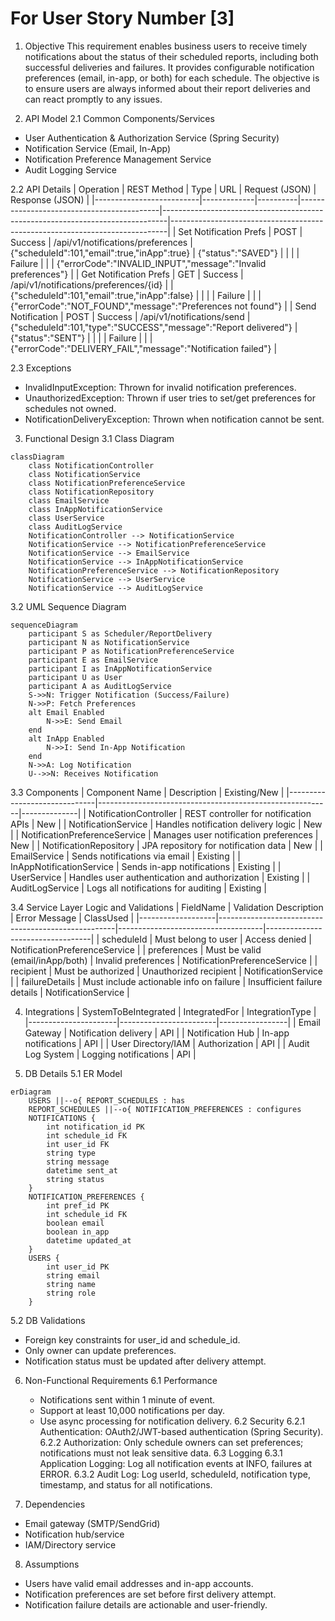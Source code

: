 # For User Story Number [3]

1. Objective
This requirement enables business users to receive timely notifications about the status of their scheduled reports, including both successful deliveries and failures. It provides configurable notification preferences (email, in-app, or both) for each schedule. The objective is to ensure users are always informed about their report deliveries and can react promptly to any issues.

2. API Model
  2.1 Common Components/Services
  - User Authentication & Authorization Service (Spring Security)
  - Notification Service (Email, In-App)
  - Notification Preference Management Service
  - Audit Logging Service

  2.2 API Details
| Operation                | REST Method | Type     | URL                                       | Request (JSON)                                                                 | Response (JSON)                                                             |
|--------------------------|-------------|----------|-------------------------------------------|-------------------------------------------------------------------------------|-----------------------------------------------------------------------------|
| Set Notification Prefs   | POST        | Success  | /api/v1/notifications/preferences         | {"scheduleId":101,"email":true,"inApp":true}                              | {"status":"SAVED"}                                                       |
|                          |             | Failure  |                                           |                                                                               | {"errorCode":"INVALID_INPUT","message":"Invalid preferences"}           |
| Get Notification Prefs   | GET         | Success  | /api/v1/notifications/preferences/{id}    |                                                                               | {"scheduleId":101,"email":true,"inApp":false}                            |
|                          |             | Failure  |                                           |                                                                               | {"errorCode":"NOT_FOUND","message":"Preferences not found"}             |
| Send Notification        | POST        | Success  | /api/v1/notifications/send                | {"scheduleId":101,"type":"SUCCESS","message":"Report delivered"}        | {"status":"SENT"}                                                        |
|                          |             | Failure  |                                           |                                                                               | {"errorCode":"DELIVERY_FAIL","message":"Notification failed"}           |

  2.3 Exceptions
  - InvalidInputException: Thrown for invalid notification preferences.
  - UnauthorizedException: Thrown if user tries to set/get preferences for schedules not owned.
  - NotificationDeliveryException: Thrown when notification cannot be sent.

3. Functional Design
  3.1 Class Diagram
```mermaid
classDiagram
    class NotificationController
    class NotificationService
    class NotificationPreferenceService
    class NotificationRepository
    class EmailService
    class InAppNotificationService
    class UserService
    class AuditLogService
    NotificationController --> NotificationService
    NotificationService --> NotificationPreferenceService
    NotificationService --> EmailService
    NotificationService --> InAppNotificationService
    NotificationPreferenceService --> NotificationRepository
    NotificationService --> UserService
    NotificationService --> AuditLogService
```

  3.2 UML Sequence Diagram
```mermaid
sequenceDiagram
    participant S as Scheduler/ReportDelivery
    participant N as NotificationService
    participant P as NotificationPreferenceService
    participant E as EmailService
    participant I as InAppNotificationService
    participant U as User
    participant A as AuditLogService
    S->>N: Trigger Notification (Success/Failure)
    N->>P: Fetch Preferences
    alt Email Enabled
        N->>E: Send Email
    end
    alt InApp Enabled
        N->>I: Send In-App Notification
    end
    N->>A: Log Notification
    U-->>N: Receives Notification
```

  3.3 Components
| Component Name                | Description                                              | Existing/New |
|------------------------------|----------------------------------------------------------|--------------|
| NotificationController        | REST controller for notification APIs                    | New          |
| NotificationService           | Handles notification delivery logic                      | New          |
| NotificationPreferenceService | Manages user notification preferences                    | New          |
| NotificationRepository        | JPA repository for notification data                     | New          |
| EmailService                  | Sends notifications via email                            | Existing     |
| InAppNotificationService      | Sends in-app notifications                               | Existing     |
| UserService                   | Handles user authentication and authorization            | Existing     |
| AuditLogService               | Logs all notifications for auditing                      | Existing     |

  3.4 Service Layer Logic and Validations
| FieldName         | Validation Description                             | Error Message                      | ClassUsed                       |
|-------------------|----------------------------------------------------|------------------------------------|----------------------------------|
| scheduleId        | Must belong to user                                | Access denied                      | NotificationPreferenceService    |
| preferences       | Must be valid (email/inApp/both)                   | Invalid preferences                | NotificationPreferenceService    |
| recipient         | Must be authorized                                 | Unauthorized recipient             | NotificationService              |
| failureDetails    | Must include actionable info on failure            | Insufficient failure details       | NotificationService              |

4. Integrations
| SystemToBeIntegrated | IntegratedFor           | IntegrationType |
|----------------------|------------------------|-----------------|
| Email Gateway        | Notification delivery  | API             |
| Notification Hub     | In-app notifications   | API             |
| User Directory/IAM   | Authorization          | API             |
| Audit Log System     | Logging notifications  | API             |

5. DB Details
  5.1 ER Model
```mermaid
erDiagram
    USERS ||--o{ REPORT_SCHEDULES : has
    REPORT_SCHEDULES ||--o{ NOTIFICATION_PREFERENCES : configures
    NOTIFICATIONS {
        int notification_id PK
        int schedule_id FK
        int user_id FK
        string type
        string message
        datetime sent_at
        string status
    }
    NOTIFICATION_PREFERENCES {
        int pref_id PK
        int schedule_id FK
        boolean email
        boolean in_app
        datetime updated_at
    }
    USERS {
        int user_id PK
        string email
        string name
        string role
    }
```

  5.2 DB Validations
  - Foreign key constraints for user_id and schedule_id.
  - Only owner can update preferences.
  - Notification status must be updated after delivery attempt.

6. Non-Functional Requirements
  6.1 Performance
    - Notifications sent within 1 minute of event.
    - Support at least 10,000 notifications per day.
    - Use async processing for notification delivery.
  6.2 Security
    6.2.1 Authentication: OAuth2/JWT-based authentication (Spring Security).
    6.2.2 Authorization: Only schedule owners can set preferences; notifications must not leak sensitive data.
  6.3 Logging
    6.3.1 Application Logging: Log all notification events at INFO, failures at ERROR.
    6.3.2 Audit Log: Log userId, scheduleId, notification type, timestamp, and status for all notifications.

7. Dependencies
  - Email gateway (SMTP/SendGrid)
  - Notification hub/service
  - IAM/Directory service

8. Assumptions
  - Users have valid email addresses and in-app accounts.
  - Notification preferences are set before first delivery attempt.
  - Notification failure details are actionable and user-friendly.
